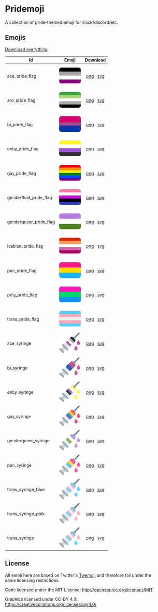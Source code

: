 Pridemoji
=========

A collection of pride-themed emoji for slack/discord/etc.

## Emojis

[Download everything](https://github.com/tschrock/pridemoji/archive/refs/heads/main.zip)

| Id                     | Emoji                                                       |  Download  |
|------------------------|-------------------------------------------------------------|:----------:|
| ace_pride_flag         | ![ace_pride_flag](./svg/ace_pride_flag.svg)                 | [png](https://raw.githubusercontent.com/tschrock/pridemoji/main/png/ace_pride_flag.png) &nbsp; [svg](https://raw.githubusercontent.com/tschrock/pridemoji/main/svg/ace_pride_flag.svg) |
| aro_pride_flag         | ![aro_pride_flag](./svg/aro_pride_flag.svg)                 | [png](https://raw.githubusercontent.com/tschrock/pridemoji/main/png/aro_pride_flag.png) &nbsp; [svg](https://raw.githubusercontent.com/tschrock/pridemoji/main/svg/aro_pride_flag.svg) |
| bi_pride_flag          | ![bi_pride_flag](./svg/bi_pride_flag.svg)                   | [png](https://raw.githubusercontent.com/tschrock/pridemoji/main/png/bi_pride_flag.png) &nbsp; [svg](https://raw.githubusercontent.com/tschrock/pridemoji/main/svg/bi_pride_flag.svg) |
| enby_pride_flag        | ![enby_pride_flag](./svg/enby_pride_flag.svg)               | [png](https://raw.githubusercontent.com/tschrock/pridemoji/main/png/enby_pride_flag.png) &nbsp; [svg](https://raw.githubusercontent.com/tschrock/pridemoji/main/svg/enby_pride_flag.svg) |
| gay_pride_flag         | ![gay_pride_flag](./svg/gay_pride_flag.svg)                 | [png](https://raw.githubusercontent.com/tschrock/pridemoji/main/png/gay_pride_flag.png) &nbsp; [svg](https://raw.githubusercontent.com/tschrock/pridemoji/main/svg/gay_pride_flag.svg) |
| genderfluid_pride_flag | ![genderfluid_pride_flag](./svg/genderfluid_pride_flag.svg) | [png](https://raw.githubusercontent.com/tschrock/pridemoji/main/png/genderfluid_pride_flag.png) &nbsp; [svg](https://raw.githubusercontent.com/tschrock/pridemoji/main/svg/genderfluid_pride_flag.svg) |
| genderqueer_pride_flag | ![genderqueer_pride_flag](./svg/genderqueer_pride_flag.svg) | [png](https://raw.githubusercontent.com/tschrock/pridemoji/main/png/genderqueer_pride_flag.png) &nbsp; [svg](https://raw.githubusercontent.com/tschrock/pridemoji/main/svg/genderqueer_pride_flag.svg) |
| lesbian_pride_flag     | ![lesbian_pride_flag](./svg/lesbian_pride_flag.svg)         | [png](https://raw.githubusercontent.com/tschrock/pridemoji/main/png/lesbian_pride_flag.png) &nbsp; [svg](https://raw.githubusercontent.com/tschrock/pridemoji/main/svg/lesbian_pride_flag.svg) |
| pan_pride_flag         | ![pan_pride_flag](./svg/pan_pride_flag.svg)                 | [png](https://raw.githubusercontent.com/tschrock/pridemoji/main/png/pan_pride_flag.png) &nbsp; [svg](https://raw.githubusercontent.com/tschrock/pridemoji/main/svg/pan_pride_flag.svg) |
| poly_pride_flag        | ![poly_pride_flag](./svg/poly_pride_flag.svg)               | [png](https://raw.githubusercontent.com/tschrock/pridemoji/main/png/poly_pride_flag.png) &nbsp; [svg](https://raw.githubusercontent.com/tschrock/pridemoji/main/svg/poly_pride_flag.svg) |
| trans_pride_flag       | ![trans_pride_flag](./svg/trans_pride_flag.svg)             | [png](https://raw.githubusercontent.com/tschrock/pridemoji/main/png/trans_pride_flag.png) &nbsp; [svg](https://raw.githubusercontent.com/tschrock/pridemoji/main/svg/trans_pride_flag.svg) |
| ace_syringe            | ![ace_syringe](./svg/ace_syringe.svg)                       | [png](https://raw.githubusercontent.com/tschrock/pridemoji/main/png/ace_syringe.png) &nbsp; [svg](https://raw.githubusercontent.com/tschrock/pridemoji/main/svg/ace_syringe.svg) |
| bi_syringe             | ![bi_syringe](./svg/bi_syringe.svg)                         | [png](https://raw.githubusercontent.com/tschrock/pridemoji/main/png/bi_syringe.png) &nbsp; [svg](https://raw.githubusercontent.com/tschrock/pridemoji/main/svg/bi_syringe.svg) |
| enby_syringe           | ![enby_syringe](./svg/enby_syringe.svg)                     | [png](https://raw.githubusercontent.com/tschrock/pridemoji/main/png/enby_syringe.png) &nbsp; [svg](https://raw.githubusercontent.com/tschrock/pridemoji/main/svg/enby_syringe.svg) |
| gay_syringe            | ![gay_syringe](./svg/gay_syringe.svg)                       | [png](https://raw.githubusercontent.com/tschrock/pridemoji/main/png/gay_syringe.png) &nbsp; [svg](https://raw.githubusercontent.com/tschrock/pridemoji/main/svg/gay_syringe.svg) |
| genderqueer_syringe    | ![genderqueer_syringe](./svg/genderqueer_syringe.svg)       | [png](https://raw.githubusercontent.com/tschrock/pridemoji/main/png/genderqueer_syringe.png) &nbsp; [svg](https://raw.githubusercontent.com/tschrock/pridemoji/main/svg/genderqueer_syringe.svg) |
| pan_syringe            | ![pan_syringe](./svg/pan_syringe.svg)                       | [png](https://raw.githubusercontent.com/tschrock/pridemoji/main/png/pan_syringe.png) &nbsp; [svg](https://raw.githubusercontent.com/tschrock/pridemoji/main/svg/pan_syringe.svg) |
| trans_syringe_blue     | ![trans_syringe_blue](./svg/trans_syringe_blue.svg)         | [png](https://raw.githubusercontent.com/tschrock/pridemoji/main/png/trans_syringe_blue.png) &nbsp; [svg](https://raw.githubusercontent.com/tschrock/pridemoji/main/svg/trans_syringe_blue.svg) |
| trans_syringe_pink     | ![trans_syringe_pink](./svg/trans_syringe_pink.svg)         | [png](https://raw.githubusercontent.com/tschrock/pridemoji/main/png/trans_syringe_pink.png) &nbsp; [svg](https://raw.githubusercontent.com/tschrock/pridemoji/main/svg/trans_syringe_pink.svg) |
| trans_syringe          | ![trans_syringe](./svg/trans_syringe.svg)                   | [png](https://raw.githubusercontent.com/tschrock/pridemoji/main/png/trans_syringe.png) &nbsp; [svg](https://raw.githubusercontent.com/tschrock/pridemoji/main/svg/trans_syringe.svg) |

## License

All emoji here are based on Twitter's [Twemoji](https://twemoji.twitter.com/) and therefore fall under the same licensing restrictions.

Code licensed under the MIT License: http://opensource.org/licenses/MIT

Graphics licensed under CC-BY 4.0: https://creativecommons.org/licenses/by/4.0/
